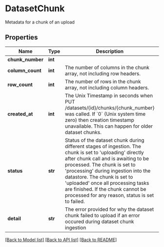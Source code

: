 # DatasetChunk

Metadata for a chunk of an upload

## Properties
Name | Type | Description | Notes
------------ | ------------- | ------------- | -------------
**chunk_number** | **int** |  | 
**column_count** | **int** | The number of columns in the chunk array, not including row headers. | 
**row_count** | **int** | The number of rows in the chunk array, not including column headers. | [optional] 
**created_at** | **int** | The Unix Timestamp in seconds when PUT /datasets/{id}/chunks/{chunk_number} was called. If &#x60;0&#x60; (Unix system time zero) then creation timestamp unavailable. This can happen for older dataset chunks.  | [optional] [readonly] 
**status** | **str** | Status of the dataset chunk during different stages of ingestion.  The chunk is set to &#39;uploading&#39; directly after chunk call and is awaiting to be processed.  The chunk is set to &#39;processing&#39; during ingestion into the datastore.  The chunk is set to &#39;uploaded&#39; once all processing tasks are finished.  If the chunk cannot be processed for any reason, status is set to failed.  | [optional] [readonly] 
**detail** | **str** | The error provided for why the dataset chunk failed to upload if an error occured during dataset chunk ingestion  | [optional] [readonly] 

[[Back to Model list]](../README.md#documentation-for-models) [[Back to API list]](../README.md#documentation-for-api-endpoints) [[Back to README]](../README.md)


